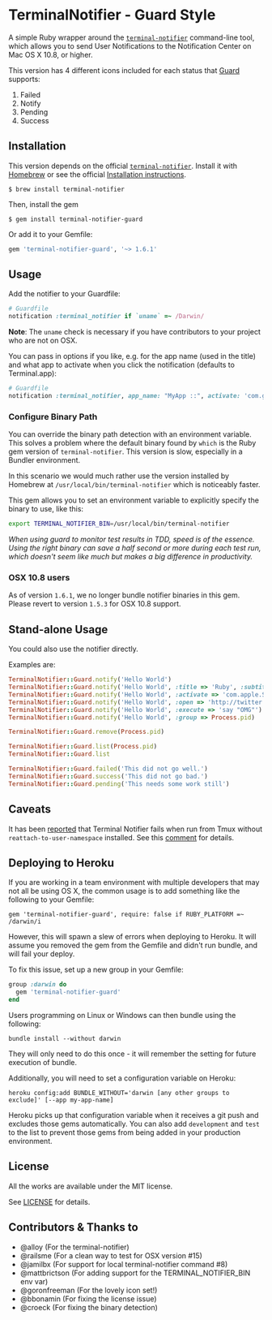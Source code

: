 # TerminalNotifier - Guard Style

A simple Ruby wrapper around the [`terminal-notifier`](https://github.com/alloy/terminal-notifier) command-line
tool, which allows you to send User Notifications to the Notification Center on
Mac OS X 10.8, or higher.

This version has 4 different icons included for each status that
[Guard][GUARD] supports:

 1. Failed
 2. Notify
 3. Pending
 4. Success


## Installation

This version depends on the official [`terminal-notifier`](https://github.com/alloy/terminal-notifier).
Install it with [Homebrew](http://brew.sh/) or see the official
[Installation instructions](https://github.com/alloy/terminal-notifier#download).

```
$ brew install terminal-notifier
```

Then, install the gem

```
$ gem install terminal-notifier-guard
```

Or add it to your Gemfile:

```ruby
gem 'terminal-notifier-guard', '~> 1.6.1'
```

## Usage

Add the notifier to your Guardfile:

```ruby
# Guardfile
notification :terminal_notifier if `uname` =~ /Darwin/
```

**Note**: The `uname` check is necessary if you have contributors to
your project who are not on OSX.

You can pass in options if you like, e.g. for the app name (used in the
title) and what app to activate when you click the notification
(defaults to Terminal.app):

```ruby
# Guardfile
notification :terminal_notifier, app_name: "MyApp ::", activate: 'com.googlecode.iTerm2' if `uname` =~ /Darwin/
```

### Configure Binary Path

You can override the binary path detection with an environment variable. This solves a problem where the default binary found by `which` is the Ruby gem version of `terminal-notifier`. This version is slow, especially in a Bundler environment.

In this scenario we would much rather use the version installed by Homebrew at `/usr/local/bin/terminal-notifier` which is noticeably faster.

This gem allows you to set an environment variable to explicitly specify the binary to use, like this:

```bash
export TERMINAL_NOTIFIER_BIN=/usr/local/bin/terminal-notifier
```

_When using guard to monitor test results in TDD, speed is of the essence. Using the right binary can save a half second or more during each test run, which doesn't seem like much but makes a big difference in productivity._

### OSX 10.8 users

As of version `1.6.1`, we no longer bundle notifier binaries in this gem. Please revert to
version `1.5.3` for OSX 10.8 support.

## Stand-alone Usage

You could also use the notifier directly.

Examples are:

```ruby
TerminalNotifier::Guard.notify('Hello World')
TerminalNotifier::Guard.notify('Hello World', :title => 'Ruby', :subtitle => 'Programming Language')
TerminalNotifier::Guard.notify('Hello World', :activate => 'com.apple.Safari')
TerminalNotifier::Guard.notify('Hello World', :open => 'http://twitter.com/alloy')
TerminalNotifier::Guard.notify('Hello World', :execute => 'say "OMG"')
TerminalNotifier::Guard.notify('Hello World', :group => Process.pid)

TerminalNotifier::Guard.remove(Process.pid)

TerminalNotifier::Guard.list(Process.pid)
TerminalNotifier::Guard.list

TerminalNotifier::Guard.failed('This did not go well.')
TerminalNotifier::Guard.success('This did not go bad.')
TerminalNotifier::Guard.pending('This needs some work still')
```

## Caveats

It has been
[reported](https://github.com/Codaisseur/terminal-notifier-guard/issues/26)
that Terminal Notifier fails when run from Tmux without
`reattach-to-user-namespace` installed. See this
[comment](https://github.com/julienXX/terminal-notifier/issues/115#issuecomment-104214742) for details.

## Deploying to Heroku

If you are working in a team environment with multiple developers that may not
all be using OS X, the common usage is to add something like the following to
your Gemfile:

`gem 'terminal-notifier-guard', require: false if RUBY_PLATFORM =~ /darwin/i`

However, this will spawn a slew of errors when deploying to Heroku.  It will
assume you removed the gem from the Gemfile and didn't run bundle, and will
fail your deploy.

To fix this issue, set up a new group in your Gemfile:

```ruby
group :darwin do
  gem 'terminal-notifier-guard'
end
```

Users programming on Linux or Windows can then bundle using the following:

`bundle install --without darwin`

They will only need to do this once - it will remember the setting for future
execution of bundle.

Additionally, you will need to set a configuration variable on Heroku:

`heroku config:add BUNDLE_WITHOUT='darwin [any other groups to exclude]' [--app my-app-name]`

Heroku picks up that configuration variable when it receives a git push and
excludes those gems automatically.  You can also add `development` and `test`
to the list to prevent those gems from being added in your production environment.


## License

All the works are available under the MIT license.

See [LICENSE][LICENSE] for details.

[HOMEPAGE]: https://github.com/Springest/terminal-notifier-guard
[GUARD]: https://github.com/guard/guard
[LICENSE]: https://github.com/Springest/terminal-notifier-guard/blob/master/LICENSE


## Contributors & Thanks to

- @alloy (For the terminal-notifier)
- @railsme (For a clean way to test for OSX version #15)
- @jamilbx (For support for local terminal-notifier command #8)
- @mattbrictson (For adding support for the TERMINAL_NOTIFIER_BIN env var)
- @goronfreeman (For the lovely icon set!)
- @bbonamin (For fixing the license issue)
- @croeck (For fixing the binary detection)
